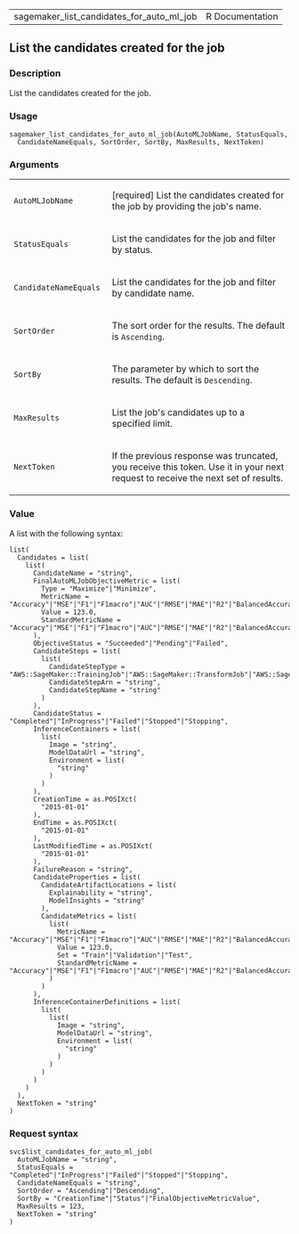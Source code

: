 <table style="width: 100%;">
<tbody>
<tr class="odd">
<td>sagemaker_list_candidates_for_auto_ml_job</td>
<td style="text-align: right;">R Documentation</td>
</tr>
</tbody>
</table>

## List the candidates created for the job

### Description

List the candidates created for the job.

### Usage

    sagemaker_list_candidates_for_auto_ml_job(AutoMLJobName, StatusEquals,
      CandidateNameEquals, SortOrder, SortBy, MaxResults, NextToken)

### Arguments

<table>
<colgroup>
<col style="width: 35%" />
<col style="width: 65%" />
</colgroup>
<tbody>
<tr class="odd">
<td><code
id="sagemaker_list_candidates_for_auto_ml_job_:_AutoMLJobName">AutoMLJobName</code></td>
<td><p>[required] List the candidates created for the job by providing
the job's name.</p></td>
</tr>
<tr class="even">
<td><code
id="sagemaker_list_candidates_for_auto_ml_job_:_StatusEquals">StatusEquals</code></td>
<td><p>List the candidates for the job and filter by status.</p></td>
</tr>
<tr class="odd">
<td><code
id="sagemaker_list_candidates_for_auto_ml_job_:_CandidateNameEquals">CandidateNameEquals</code></td>
<td><p>List the candidates for the job and filter by candidate
name.</p></td>
</tr>
<tr class="even">
<td><code
id="sagemaker_list_candidates_for_auto_ml_job_:_SortOrder">SortOrder</code></td>
<td><p>The sort order for the results. The default is
<code>Ascending</code>.</p></td>
</tr>
<tr class="odd">
<td><code
id="sagemaker_list_candidates_for_auto_ml_job_:_SortBy">SortBy</code></td>
<td><p>The parameter by which to sort the results. The default is
<code>Descending</code>.</p></td>
</tr>
<tr class="even">
<td><code
id="sagemaker_list_candidates_for_auto_ml_job_:_MaxResults">MaxResults</code></td>
<td><p>List the job's candidates up to a specified limit.</p></td>
</tr>
<tr class="odd">
<td><code
id="sagemaker_list_candidates_for_auto_ml_job_:_NextToken">NextToken</code></td>
<td><p>If the previous response was truncated, you receive this token.
Use it in your next request to receive the next set of results.</p></td>
</tr>
</tbody>
</table>

### Value

A list with the following syntax:

    list(
      Candidates = list(
        list(
          CandidateName = "string",
          FinalAutoMLJobObjectiveMetric = list(
            Type = "Maximize"|"Minimize",
            MetricName = "Accuracy"|"MSE"|"F1"|"F1macro"|"AUC"|"RMSE"|"MAE"|"R2"|"BalancedAccuracy"|"Precision"|"PrecisionMacro"|"Recall"|"RecallMacro",
            Value = 123.0,
            StandardMetricName = "Accuracy"|"MSE"|"F1"|"F1macro"|"AUC"|"RMSE"|"MAE"|"R2"|"BalancedAccuracy"|"Precision"|"PrecisionMacro"|"Recall"|"RecallMacro"
          ),
          ObjectiveStatus = "Succeeded"|"Pending"|"Failed",
          CandidateSteps = list(
            list(
              CandidateStepType = "AWS::SageMaker::TrainingJob"|"AWS::SageMaker::TransformJob"|"AWS::SageMaker::ProcessingJob",
              CandidateStepArn = "string",
              CandidateStepName = "string"
            )
          ),
          CandidateStatus = "Completed"|"InProgress"|"Failed"|"Stopped"|"Stopping",
          InferenceContainers = list(
            list(
              Image = "string",
              ModelDataUrl = "string",
              Environment = list(
                "string"
              )
            )
          ),
          CreationTime = as.POSIXct(
            "2015-01-01"
          ),
          EndTime = as.POSIXct(
            "2015-01-01"
          ),
          LastModifiedTime = as.POSIXct(
            "2015-01-01"
          ),
          FailureReason = "string",
          CandidateProperties = list(
            CandidateArtifactLocations = list(
              Explainability = "string",
              ModelInsights = "string"
            ),
            CandidateMetrics = list(
              list(
                MetricName = "Accuracy"|"MSE"|"F1"|"F1macro"|"AUC"|"RMSE"|"MAE"|"R2"|"BalancedAccuracy"|"Precision"|"PrecisionMacro"|"Recall"|"RecallMacro",
                Value = 123.0,
                Set = "Train"|"Validation"|"Test",
                StandardMetricName = "Accuracy"|"MSE"|"F1"|"F1macro"|"AUC"|"RMSE"|"MAE"|"R2"|"BalancedAccuracy"|"Precision"|"PrecisionMacro"|"Recall"|"RecallMacro"|"LogLoss"|"InferenceLatency"
              )
            )
          ),
          InferenceContainerDefinitions = list(
            list(
              list(
                Image = "string",
                ModelDataUrl = "string",
                Environment = list(
                  "string"
                )
              )
            )
          )
        )
      ),
      NextToken = "string"
    )

### Request syntax

    svc$list_candidates_for_auto_ml_job(
      AutoMLJobName = "string",
      StatusEquals = "Completed"|"InProgress"|"Failed"|"Stopped"|"Stopping",
      CandidateNameEquals = "string",
      SortOrder = "Ascending"|"Descending",
      SortBy = "CreationTime"|"Status"|"FinalObjectiveMetricValue",
      MaxResults = 123,
      NextToken = "string"
    )
